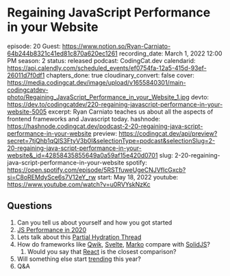 # Regaining JavaScript Performance in your Website

episode: 20
Guest: https://www.notion.so/Ryan-Carniato-64b244b8321c41ed81c870a620ec1261
recording_date: March 1, 2022 12:00 PM
season: 2
status: released
podcast: CodingCat.dev
calendarid: https://api.calendly.com/scheduled_events/ef0754fa-12a5-415d-93ef-26011d7f0df1
chapters_done: true
cloudinary_convert: false
cover: https://media.codingcat.dev/image/upload/v1655840301/main-codingcatdev-photo/Regaining_JavaScript_Performance_in_your_Website_1.jpg
devto: https://dev.to/codingcatdev/220-regaining-javascript-performance-in-your-website-5005
excerpt: Ryan Carniato teaches us about all the aspects of frontend frameworks and Javascript today.
hashnode: https://hashnode.codingcat.dev/podcast-2-20-regaining-java-script-performance-in-your-website
preview: https://codingcat.dev/api/preview?secret=7tjQhb1qQlS3FtyV3b0I&selectionType=podcast&selectionSlug=2-20-regaining-java-script-performance-in-your-website&_id=42858435855649a0a59af15e420d0701
slug: 2-20-regaining-java-script-performance-in-your-website
spotify: https://open.spotify.com/episode/5RSTfuweUgeCNJVfIcGxcb?si=C8oREMdySce6s7V12eY_rw
start: May 18, 2022
youtube: https://www.youtube.com/watch?v=u0RVYskNzKc

## Questions

1. Can you tell us about yourself and how you got started 
2. [JS Performance in 2020](https://javascript.plainenglish.io/javascript-frameworks-performance-comparison-2020-cd881ac21fce)
3. Lets talk about this [Partial Hydration Thread](https://twitter.com/ryanflorence/status/1489052911506128898)
4. How do frameworks like [Qwik](https://github.com/builderio/qwik), [Svelte](https://svelte.dev/), [Marko](https://markojs.com/) compare with [SolidJS](https://www.solidjs.com/)?
    1. Would you say that [React](https://reactjs.org/) is the closest comparison?
5. Will something else start [trending](https://www.npmtrends.com/@angular/core-vs-react-vs-solid-js-vs-svelte-vs-vue-vs-marko) this year?
6. Q&A